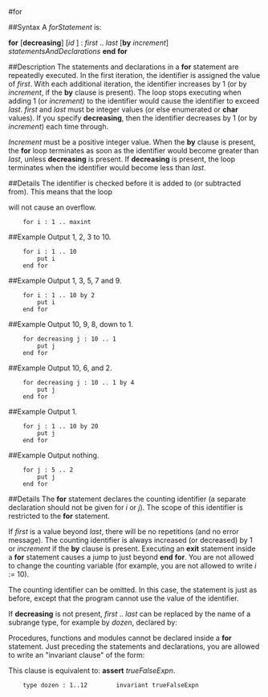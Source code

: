 
#for

##Syntax
A _forStatement_ is:


**for** [**decreasing**] [_id_ ] : _first_ .. _last_ [**by** _increment_]
_statementsAndDeclarations_
**end** **for**



##Description
The statements and declarations in a **for** statement are repeatedly executed. In the first iteration, the identifier is assigned the value of _first_. With each additional iteration, the identifier increases by 1 (or by _increment_, if the **by** clause is present). The loop stops executing when adding 1 (or _increment)_ to the identifier would cause the identifier to exceed _last_. _first_ and _last_ must be integer values (or else enumerated or **char** values). If you specify **decreasing**, then the identifier decreases by 1 (or by _increment_) each time through.

_Increment_ must be a positive integer value. When the **by** clause is present, the **for** loop terminates as soon as the identifier would become greater than _last_, unless **decreasing** is present. If **decreasing** is present, the loop terminates when the identifier would become less than _last_.


##Details
The identifier is checked before it is added to (or subtracted from). This means that the loop

will not cause an overflow.

        for i : 1 .. maxint
##Example
Output 1, 2, 3 to 10.

        for i : 1 .. 10
            put i
        end for
##Example
Output 1, 3, 5, 7 and 9.

        for i : 1 .. 10 by 2
            put i
        end for
##Example
Output 10, 9, 8, down to 1.

        for decreasing j : 10 .. 1
            put j
        end for
##Example
Output 10, 6, and 2.

        for decreasing j : 10 .. 1 by 4
            put j
        end for
##Example
Output 1.

        for j : 1 .. 10 by 20
            put j
        end for
##Example
Output nothing.

        for j : 5 .. 2
            put j
        end for
##Details
The **for** statement declares the counting identifier (a separate declaration should not be given for _i_ or _j_). The scope of this identifier is restricted to the **for** statement.

If _first_ is a value beyond _last_, there will be no repetitions (and no error message). The counting identifier is always increased (or decreased) by 1 or _increment_ if the **by** clause is present. Executing an **exit** statement inside a **for** statement causes a jump to just beyond **end** **for**. You are not allowed to change the counting variable (for example, you are not allowed to write _i_ := 10).

The counting identifier can be omitted. In this case, the statement is just as before, except  that the program cannot use the value of the identifier.

If **decreasing** is not present, _first_ .. _last_ can be replaced by the name of a subrange type, for example by _dozen_, declared by:

Procedures, functions and modules cannot be declared inside a **for** statement. Just preceding the statements and declarations, you are allowed to write an "invariant clause" of the form:

This clause is equivalent to: **assert** _trueFalseExpn_.

        type dozen : 1..12        invariant trueFalseExpn
